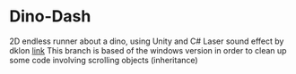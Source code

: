 # Dino-Dash
 2D endless runner about a dino, using Unity and C#
 Laser sound effect by dklon [link](https://opengameart.org/content/laser-fire)
 This branch is based of the windows version in order to clean up some code involving scrolling objects (inheritance)